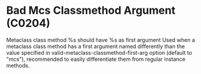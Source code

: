 # Bad Mcs Classmethod Argument (C0204)

Metaclass class method %s should have %s as first argument Used when a
metaclass class method has a first argument named differently than the
value specified in valid-metaclass-classmethod-first-arg option (default
to "mcs"), recommended to easily differentiate them from regular
instance methods.
